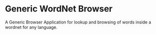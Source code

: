 # Generic WordNet Browser
A Generic Browser Application for lookup and browsing of words inside a wordnet for any language.


